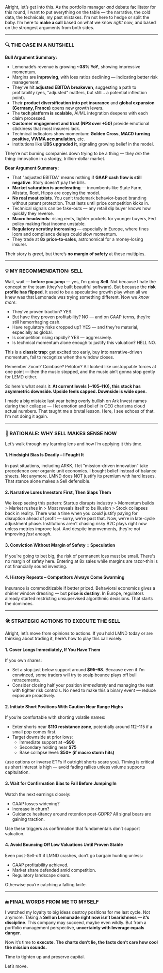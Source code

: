 Alright, let’s get into this. As the portfolio manager *and* debate facilitator for this round, I want to put everything on the table — the narrative, the cold data, the technicals, my past mistakes. I'm not here to hedge or split the baby. I’m here to **make a call** based on what we know *right now*, and based on the strongest arguments from both sides.

---

### 🔍 THE CASE IN A NUTSHELL

**Bull Argument Summary:**

- Lemonade’s revenue is growing **~38% YoY**, showing impressive momentum.
- Margins are **improving**, with loss ratios declining — indicating better risk management.
- They’ve hit **adjusted EBITDA breakeven**, suggesting a path to profitability (yes, "adjusted" matters, but still... a potential inflection point).
- Their **product diversification into pet insurance** and **global expansion (Germany, France)** opens new growth levers.
- The **tech platform is scalable**, AI/ML integration deepens with each claim processed.
- **Customer engagement and trust (NPS over +50)** provide emotional stickiness that most insurers lack.
- Technical indicators show momentum: **Golden Cross, MACD turning positive, VWMA accumulation**, etc.
- Institutions like **UBS upgraded it**, signaling growing belief in the model.

They’re not burning companies down trying to be a thing — they *are* the thing: innovation in a stodgy, trillion-dollar market.

**Bear Argument Summary:**

- That "adjusted EBITDA" means nothing if **GAAP cash flow is still negative**. Story doesn’t pay the bills.
- **Market saturation is accelerating** — incumbents like State Farm, Allstate, Root, Hippo are copying the model.
- **No real moat exists**. You can’t trademark behavior-based branding without patent protection. Trust lasts until price competition kicks in.
- Technical signals can be fake-outs — any retail dip buyer knows how quickly they reverse.
- **Macro headwinds**: rising rents, tighter pockets for younger buyers, Fed policy making float income unstable.
- **Regulatory scrutiny increasing** — especially in Europe, where fines loom and compliance delays could slow momentum.
- They trade at **8x price-to-sales**, astronomical for a money-losing insurer.

Their story is *great*, but there’s **no margin of safety** at these multiples.

---

### 💡 MY RECOMMENDATION: SELL

Wait, wait — **before you jump** — yes, I’m going **Sell**. Not because I hate the concept or the team (they’ve built beautiful software). But because the **risk profile has flipped**. It used to be a speculative growth play when all we knew was that Lemonade was trying something different. Now we *know more*:

- They’ve proven traction? YES.
- But have they proven profitability? NO — and on GAAP terms, they’re still hemorrhaging cash.
- Have regulatory risks cropped up? YES — and they're material, especially as global.
- Is competition rising rapidly? YES — aggressively.
- Is technical momentum alone enough to justify this valuation? HELL NO.

This is a **classic trap**: get excited too early, buy into narrative-driven momentum, fail to recognize when the window closes.

Remember Zoom? Coinbase? Peloton? All looked like unstoppable forces at one point — then the music stopped, and the music ain’t gonna stop gently for LEMD either.

So here's what seals it: **At current levels (~$105–$110), this stock has asymmetric downside. Upside feels capped. Downside is wide open.**

I made a big mistake last year being overly bullish on Ark Invest names during their collapse — I let emotion and belief in CEO charisma cloud actual numbers. That taught me a brutal lesson. Here, I see echoes of that. I’m not doing it again.

---

### 🧠 RATIONALE: WHY SELL MAKES SENSE NOW

Let’s walk through my learning lens and how I’m applying it this time.

#### 1. **Hindsight Bias Is Deadly – I Fought It**
In past situations, including ARKK, I let “mission-driven innovation” take precedence over organic unit economics. I bought belief instead of balance sheets. Not anymore. LMND does NOT justify its premium with hard losses. That stance alone makes a Sell defensible.

#### 2. **Narrative Lures Investors First, Then Slaps Them**
We keep seeing this pattern:
Startup disrupts industry > Momentum builds > Market rushes in > Moat reveals itself to be illusion > Stock collapses back in reality.
There was a time when you *could* justify paying for disruption ahead of profit — sorry, we’re past that. Now, we’re in late-cycle adjustment phase. Institutions aren’t chasing risky B2C plays right now unless metrics improve fast. And despite improvements, they're not improving *fast enough*.

#### 3. **Conviction Without Margin of Safety = Speculation**
If you're going to bet big, the risk of permanent loss must be small. There's no margin of safety here. Entering at 8x sales while margins are razor-thin is not financially sound investing.

#### 4. **History Repeats – Competitors Always Come Swarming**
Insurance is commoditizable if better priced. Behavioral economics gives a shinier window dressing — but **price is destiny**. In Europe, regulators already started restricting unsupervised algorithmic decisions. That starts the dominoes.

---

### 🛠 STRATEGIC ACTIONS TO EXECUTE THE SELL

Alright, let’s move from opinions to actions. If you hold LMND today or are thinking about trading it, here’s how to play this call wisely.

#### 1. **Cover Longs Immediately, If You Have Them**
If you own shares:
- Set a stop just below support around **$95–98**. Because even if I’m convinced, some traders will try to scalp bounce plays off bull retracements.
- Consider closing half your position *immediately* and managing the rest with tighter risk controls. No need to make this a binary event — reduce exposure proactively.

#### 2. **Initiate Short Positions With Caution Near Range Highs**
If you’re comfortable with shorting volatile names:
- Enter shorts near **$110 resistance zone**, potentially around 112–115 if a small pop comes first.
- Target downside at prior lows:
  - Immediate support at **~$90**
  - Secondary holding near **$75**
  - Base collapse level: **$50+ (if macro storm hits)**

(use options or inverse ETFs if outright shorts scare you). Timing is critical as short interest is high — avoid fading rallies unless volume supports capitulation.

#### 3. **Wait for Confirmation Bias to Fail Before Jumping In**
Watch the next earnings closely:
- GAAP losses widening?
- Increase in churn?
- Guidance hesitancy around retention post-GDPR?
All signal bears are gaining traction.

Use these triggers as confirmation that fundamentals don’t support valuation.

#### 4. **Avoid Bouncing Off Low Valuations Until Proven Stable**
Even post-Sell-off if LMND crashes, don’t go bargain hunting unless:
- GAAP profitability achieved.
- Market share defended amid competition.
- Regulatory landscape clears.

Otherwise you’re catching a falling knife.

---

### 🔚 FINAL WORDS FROM ME TO MYSELF

I watched my loyalty to big ideas destroy positions for me last cycle. Not anymore. Taking a **Sell on Lemonade right now isn’t bearishness — it’s discipline**. This company may succeed, maybe even wildly. But from a portfolio management perspective, **uncertainty with leverage equals danger.**

Now it’s time to **execute. The charts don’t lie, the facts don’t care how cool the mission sounds.**

Time to tighten up and preserve capital.

Let’s move.